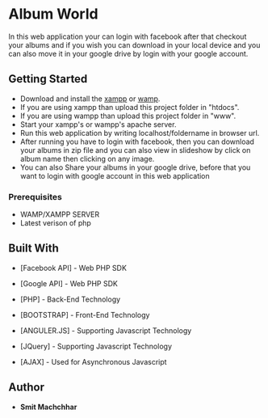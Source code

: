 # Album World

In this web application your can login with facebook after that checkout your albums and if you wish you can download in your local device
and you can also move it in your google drive by login with your google account.

## Getting Started

* Download and install the [xampp](https://www.apachefriends.org/index.html) or [wamp](http://www.wampserver.com/en/).
* If you are using xampp than upload this project folder in "htdocs".
* If you are using wampp than upload this project folder in "www".
* Start your xampp's or wampp's apache server.
* Run this web application by writing localhost/foldername in browser url.
* After running you have to login with facebook, then you can download your albums in zip file and you can also view in slideshow by click on album name then clicking on any image.
* You can also Share your albums in your google drive, before that you want to login with google account in this web application


### Prerequisites

- WAMP/XAMPP SERVER
- Latest verison of php


## Built With

* [Facebook API] - Web PHP SDK
* [Google API] - Web PHP SDK

* [PHP] - Back-End Technology
* [BOOTSTRAP] - Front-End Technology
* [ANGULER.JS] - Supporting Javascript Technology
* [JQuery] - Supporting Javascript Technology
* [AJAX] - Used for Asynchronous Javascript 

## Author

* **Smit Machchhar** 

